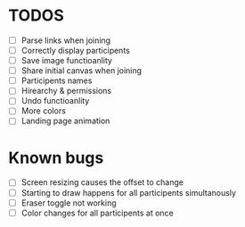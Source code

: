 # TODOS

-	[ ] Parse links when joining
- [ ] Correctly display participents
- [ ] Save image functioanlity
- [ ] Share initial canvas when joining
- [ ] Participents names
- [ ] Hirearchy & permissions
- [ ] Undo functioanlity
- [ ] More colors
- [ ] Landing page animation

# Known bugs 
- [ ] Screen resizing causes the offset to change
- [ ] Starting to draw happens for all participents simultanously
- [ ] Eraser toggle not working
- [ ] Color changes for all participents at once
